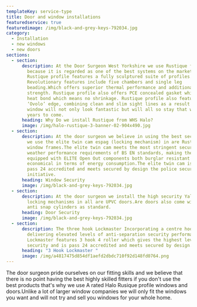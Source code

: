 ```yaml
---
templateKey: service-type
title: Door and window installations
featuredservice: true
featuredimage: /img/black-and-grey-keys-792034.jpg
category:
  - Installation
  - new windows
  - new doors
sections:
  - section:
      description: At the Door Surgeon West Yorkshire we use Rustique from WHS Halo
        because it is regarded as one of the best systems on the market.The
        Rustique profile features a fully sculptured suite of profiles.
        Revolutionary features include five chambers and single leg
        beading.Which offers superior thermal performance and additional product
        strength. Rustique profile also offers PCE concealed gasket which are
        heat bond which means no shrinkage. Rustique profile also features an
        ‘Ovolo’ edge, combining clean and slim sight lines as a result your
        window will not only look fantastic but will all so stay that way for
        years to come.
      heading: Why Do we install Rustique from WHS Halo?
      image: /img/halo-rustique-3-banner-02-904x490.jpg
  - section:
      description: At the door surgeon we believe in using the best security thats why
        we use the elite twin cam espag (locking mechanism) in are Rustique
        window frames.The elite twin cam meets the most stringent security and
        weather performance requirements of BS EN standards, making the windows
        equipped with ELITE Open Out components both burglar resistant and
        economical in terms of energy consumption.The elite twin cam is also
        pass 24 accredited and meets secured by design the police security
        initiative.
      heading: Window Security
      image: /img/black-and-grey-keys-792034.jpg
  - section:
      description: At the door surgeon we install the high security Yale Lockmaster
        locking mechanisms in all are UPVC doors.Are doors also come with Yale
        anti snap cylinders as standard.
      heading: Door Security
      image: /img/black-and-grey-keys-792034.jpg
  - section:
      description: The three hook Lockmaster Incorporating a centre hook dead-bolt
        delivering elevated levels of anti-separation security performance.The
        Lockmaster features 3 hook 4 roller which gives the highest level of
        security and is pass 24 accredited and meets secured by design.
      heading: "3 Hook Lockmaster "
      image: /img/a4817475d854df1aefd2dbdc710f92d148fd0764.png
---
```

The door surgeon pride ourselves on our fitting skills and we believe that there is no point having the best highly skilled fitters if you don't use the best products that's why we use A rated Halo Rusique profile windows and doors.Unlike a lot of larger window companies we will only fit the windows you want and will not try and sell you windows for your whole home.